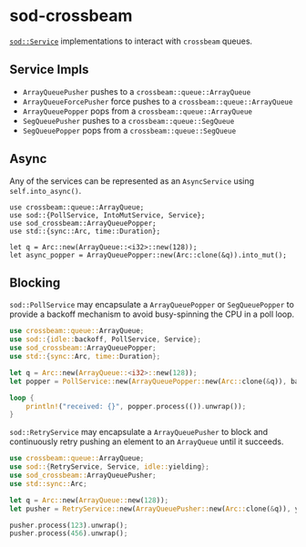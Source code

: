 # sod-crossbeam

[`sod::Service`](http://github.com/thill/sod) implementations to interact with `crossbeam` queues.

## Service Impls

- `ArrayQueuePusher` pushes to a `crossbeam::queue::ArrayQueue`
- `ArrayQueueForcePusher` force pushes to a `crossbeam::queue::ArrayQueue`
- `ArrayQueuePopper` pops from a `crossbeam::queue::ArrayQueue`
- `SegQueuePusher` pushes to a `crossbeam::queue::SegQueue`
- `SegQueuePopper` pops from a `crossbeam::queue::SegQueue`

## Async

Any of the services can be represented as an `AsyncService` using `self.into_async()`.

```
use crossbeam::queue::ArrayQueue;
use sod::{PollService, IntoMutService, Service};
use sod_crossbeam::ArrayQueuePopper;
use std::{sync::Arc, time::Duration};

let q = Arc::new(ArrayQueue::<i32>::new(128));
let async_popper = ArrayQueuePopper::new(Arc::clone(&q)).into_mut();
```

## Blocking

`sod::PollService` may encapsulate a `ArrayQueuePopper` or `SegQueuePopper` to provide a backoff mechanism to avoid busy-spinning the CPU in a poll loop.

```rust
use crossbeam::queue::ArrayQueue;
use sod::{idle::backoff, PollService, Service};
use sod_crossbeam::ArrayQueuePopper;
use std::{sync::Arc, time::Duration};

let q = Arc::new(ArrayQueue::<i32>::new(128));
let popper = PollService::new(ArrayQueuePopper::new(Arc::clone(&q)), backoff);

loop {
    println!("received: {}", popper.process(()).unwrap());
}
```

`sod::RetryService` may encapsulate a `ArrayQueuePusher` to block and continuously retry pushing an element to an `ArrayQueue` until it succeeds.

```rust
use crossbeam::queue::ArrayQueue;
use sod::{RetryService, Service, idle::yielding};
use sod_crossbeam::ArrayQueuePusher;
use std::sync::Arc;

let q = Arc::new(ArrayQueue::new(128));
let pusher = RetryService::new(ArrayQueuePusher::new(Arc::clone(&q)), yielding);

pusher.process(123).unwrap();
pusher.process(456).unwrap();
```

